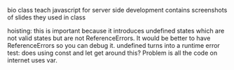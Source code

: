 bio class teach javascript for server side development
contains screenshots of slides they used in class

hoisting: this is important because it introduces undefined states which are not valid states but are not ReferenceErrors.
It would be better to have ReferenceErrors so you can debug it. undefined turns into a runtime error
test: does using const and let get around this? Problem is all the code on internet uses var. 

